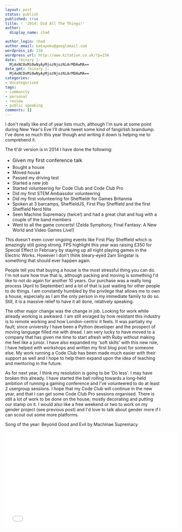 ```yaml
---
layout: post
status: publish
published: true
title: ! '2014: Did All The Things!'
author:
  display_name: chad

author_login: chad
author_email: katayoku@googlemail.com
wordpress_id: 234
wordpress_url: http://www.kitation.co.uk/?p=234
date: !binary |-
  MjAxNC0xMi0wNyAyMjozNjozNiArMDAwMA==
date_gmt: !binary |-
  MjAxNC0xMi0wNyAyMjozNjozNiArMDAwMA==
categories:
- Uncategorized
tags:
- community
- personal
- review
- public speaking
comments: []
---
```

<p>I don't really like end of year lists much, although I'm sure at some point during New Year's Eve I'll drunk tweet some kind of fangirlish braindump. I've done so much this year though and writing it down is helping me to comprehend it.</p>
<!--more-->
<p>The tl'dr version is in 2014 I have done the following:</p>
<ul>
<li><span style="line-height: 1.714285714; font-size: 1rem;">Given my first conference talk</span></li>
<li>Bought a house</li>
<li>Moved house</li>
<li>Passed my driving test</li>
<li>Started a new job</li>
<li>Started volunteering for Code Club and Code Club Pro</li>
<li>Did my first STEM Ambassdor volunteering</li>
<li>Did my first volunteering for Sheffieldr for Games Britannia</li>
<li>Spoken at 3 barcamps, SheffieldJS, First Play Sheffield and the first Sheffield Nerd Nite</li>
<li>Seen Machine Supremacy (twice!) and had a great chat and hug with a couple of the band members</li>
<li>Went to all the game concerts! (Zelda Symphony, Final Fantasy: A New World and Video Games Live!)</li>
</ul>
<p>This doesn't even cover ongoing events like First Play Sheffield which is amazingly still going strong. FPS highlight this year was raising £350 for Special Effect in February by staying up all night playing games in the Electric Works. However I don't think bleary-eyed 2am Singstar is something that should ever happen again.</p>
<p>People tell you that buying a house is the most stressful thing you can do. I'm not sure how true that is, although packing and moving is something I'd like to not do again for another 10 years. Our purchase was a really long process (April to September) and a lot of that is just waiting for other people to do things. I am constantly humbled by the privilege that allows me to own a house, especially as I am the only person in my immediate family to do so. Still, it is a massive relief to have it all done, relatively speaking.</p>
<p>The other major change was the change in job. Looking for work while already working is awkward. I am still enraged by how resistant this industry is to remote working and how London-centric it feels. It was partially my fault; since university I have been a Python developer and the prospect of moving language filled me with dread. I am very lucky to have moved to a company that has given me time to start afresh with Ruby without making me feel like a junior. I have also expanded my 'soft skills' with this new role, I have helped with workshops and written my first blog post for someone else. My work running a Code Club has been made much easier with their support as well and I hope to help them expand upon the idea of teaching and mentoring in the future.</p>
<p>As for next year, I think my resolution is going to be 'Do less'. I may have broken this already. I have started the ball rolling towards a long-held ambition of running a gaming conference and I've volunteered to do at least 2 usergroup sessions. I hope that my Code Club will continue in the new year, and that I can get some Code Club Pro sessions organised. There is still a lot of work to be done on the house; mostly decorating and putting our stamp on it. I would also like a free weekend or two to work on my gender project (see previous post) and I'd love to talk about gender more if I can scout out some more platforms.</p>
<p>Song of the year: Beyond Good and Evil by Machinae Supremacy</p>
<p><iframe src="//www.youtube.com/embed/wHhP8HaZbqQ" height="315" width="560" allowfullscreen="" frameborder="0"></iframe></p>
